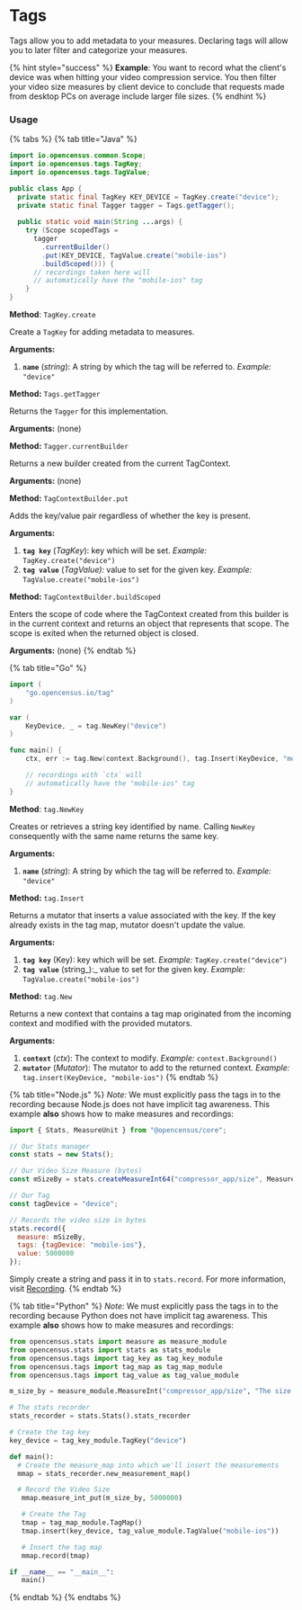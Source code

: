 # Tags

Tags allow you to add metadata to your measures. Declaring tags will allow you to later filter and categorize your measures.

{% hint style="success" %}
**Example**: You want to record what the client's device was when hitting your video compression service. You then filter your video size measures by client device to conclude that requests made from desktop PCs on average include larger file sizes. 
{% endhint %}

### **Usage**

{% tabs %}
{% tab title="Java" %}
```java
import io.opencensus.common.Scope;
import io.opencensus.tags.TagKey;
import io.opencensus.tags.TagValue;

public class App {
  private static final TagKey KEY_DEVICE = TagKey.create("device");
  private static final Tagger tagger = Tags.getTagger();
  
  public static void main(String ...args) {
    try (Scope scopedTags =
      tagger
        .currentBuilder()
        .put(KEY_DEVICE, TagValue.create("mobile-ios")
        .buildScoped())) {
      // recordings taken here will
      // automatically have the "mobile-ios" tag
    }
}

```

**Method**: `TagKey.create`

Create a `TagKey` for adding metadata to measures.

**Arguments:**

1. **`name`** \(_string_\): A string by which the tag will be referred to. _Example:_ `"device"`

**Method:** `Tags.getTagger`

Returns the `Tagger` for this implementation.

**Arguments:** \(none\)

**Method:** `Tagger.currentBuilder`

Returns a new builder created from the current TagContext.

**Arguments:** \(none\)

**Method:** `TagContextBuilder.put`

Adds the key/value pair regardless of whether the key is present.

**Arguments:**

1. **`tag key`** \(_TagKey_\): key which will be set. _Example:_ `TagKey.create("device")`
2. **`tag value`** \(_TagValue\):_ value to set for the given key. _Example:_ `TagValue.create("mobile-ios")`

**Method:** `TagContextBuilder.buildScoped`

Enters the scope of code where the TagContext created from this builder is in the current context and returns an object that represents that scope. The scope is exited when the returned object is closed.

**Arguments:** \(none\)
{% endtab %}

{% tab title="Go" %}
```go
import (
	"go.opencensus.io/tag"
)

var (
	KeyDevice, _ = tag.NewKey("device")
)

func main() {
	ctx, err := tag.New(context.Background(), tag.Insert(KeyDevice, "mobile-ios"))

	// recordings with `ctx` will
	// automatically have the "mobile-ios" tag
}
```

**Method**: `tag.NewKey`

Creates or retrieves a string key identified by name. Calling `NewKey` consequently with the same name returns the same key.

**Arguments:**

1. **`name`** \(_string_\): A string by which the tag will be referred to. _Example:_ `"device"`

**Method:** `tag.Insert`

Returns a mutator that inserts a value associated with the key. If the key already exists in the tag map, mutator doesn't update the value.

**Arguments:**

1. **`tag key`** \(Key\): key which will be set. _Example:_ `TagKey.create("device")`
2. **`tag value`** \(string_\):_ value to set for the given key. _Example:_ `TagValue.create("mobile-ios")`

**Method:** `tag.New`

Returns a new context that contains a tag map originated from the incoming context and modified with the provided mutators.

**Arguments:**

1. **`context`** \(_ctx_\): The context to modify. _Example:_ `context.Background()`
2. **`mutator`** \(_Mutator_\): The mutator to add to the returned context. _Example:_ `tag.insert(KeyDevice, "mobile-ios")`
{% endtab %}

{% tab title="Node.js" %}
_Note:_ We must explicitly pass the tags in to the recording because Node.js does not have implicit tag awareness. This example **also** shows how to make measures and recordings:

```javascript
import { Stats, MeasureUnit } from "@opencensus/core";

// Our Stats manager
const stats = new Stats();

// Our Video Size Measure (bytes)
const mSizeBy = stats.createMeasureInt64("compressor_app/size", MeasureUnit.BYTE, "The size of the video in bytes");

// Our Tag
const tagDevice = "device";

// Records the video size in bytes
stats.record({
  measure: mSizeBy,
  tags: {tagDevice: "mobile-ios"},
  value: 5000000
});
```

Simply create a string and pass it in to `stats.record`. For more information, visit [Recording](recording.md).
{% endtab %}

{% tab title="Python" %}
_Note:_ We must explicitly pass the tags in to the recording because Python does not have implicit tag awareness. This example **also** shows how to make measures and recordings:

```python
from opencensus.stats import measure as measure_module
from opencensus.stats import stats as stats_module
from opencensus.tags import tag_key as tag_key_module
from opencensus.tags import tag_map as tag_map_module
from opencensus.tags import tag_value as tag_value_module

m_size_by = measure_module.MeasureInt("compressor_app/size", "The size of the video in bytes", "By");

# The stats recorder
stats_recorder = stats.Stats().stats_recorder

# Create the tag key
key_device = tag_key_module.TagKey("device")

def main():
  # Create the measure_map into which we'll insert the measurements
  mmap = stats_recorder.new_measurement_map()

  # Record the Video Size
   mmap.measure_int_put(m_size_by, 5000000)

   # Create the Tag
   tmap = tag_map_module.TagMap()
   tmap.insert(key_device, tag_value_module.TagValue("mobile-ios"))

   # Insert the tag map
   mmap.record(tmap)

if __name__ == "__main__":
   main()
```
{% endtab %}
{% endtabs %}

